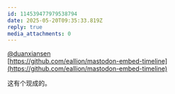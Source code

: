 ```yaml
---
id: 114539477979538794
date: 2025-05-20T09:35:33.819Z
reply: true
media_attachments: 0
---
```


[@duanxiansen](https://duanbo.cc/@duanxiansen)   
[https://github.com/eallion/mastodon-embed-timeline](https://github.com/eallion/mastodon-embed-timeline)

这有个现成的。

